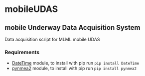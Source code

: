 # mobileUDAS
## mobile Underway Data Acquisition System

Data acquisition script for MLML mobile UDAS

### Requirements

* [DateTime](https://pypi.python.org/pypi/DateTime/) module, to install with pip run ```pip install DateTime```
* [pynmea2](https://github.com/Knio/pynmea2) module, to install with pip run ```pip install pynmea2```
